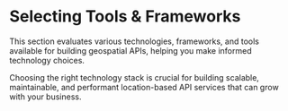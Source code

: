 # Selecting Tools & Frameworks

This section evaluates various technologies, frameworks, and tools available for building geospatial APIs, helping you make informed technology choices.

Choosing the right technology stack is crucial for building scalable, maintainable, and performant location-based API services that can grow with your business.